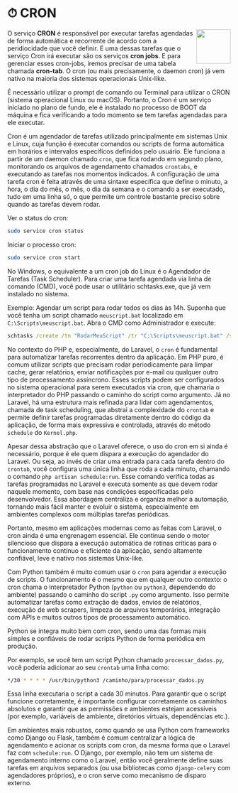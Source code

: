 # ⏱ CRON
<img src="https://user-images.githubusercontent.com/61624336/234996362-0217ee9a-b372-4567-b770-28a6a9102c1f.png" height="77" align="right">

O serviço **CRON** é responsável por executar tarefas agendadas de forma automática e recorrente de acordo com a peridiocidade que você definir. E uma dessas tarefas que o serviço Cron irá executar são os serviços **cron jobs**. E para gerenciar esses cron-jobs, iremos precisar de uma tabela chamada **cron-tab**. O cron (ou mais precisamente, o daemon cron) já vem nativo na maioria dos sistemas operacionais Unix-like.

É necessário utilizar o prompt de comando ou Terminal para utilizar o CRON (sistema operacional Linux ou macOS). Portanto, o Cron é um serviço iniciado no plano de fundo, ele é instalado no processo de BOOT da máquina e fica verificando a todo momento se tem tarefas agendadas para ele executar.

Cron é um agendador de tarefas utilizado principalmente em sistemas Unix e Linux, cuja função é executar comandos ou scripts de forma automática em horários e intervalos específicos definidos pelo usuário. Ele funciona a partir de um daemon chamado `cron`, que fica rodando em segundo plano, monitorando os arquivos de agendamento chamados `crontabs`, e executando as tarefas nos momentos indicados. A configuração de uma tarefa cron é feita através de uma sintaxe específica que define o minuto, a hora, o dia do mês, o mês, o dia da semana e o comando a ser executado, tudo em uma linha só, o que permite um controle bastante preciso sobre quando as tarefas devem rodar.

Ver o status do cron:

```bash
sudo service cron status
```

Iniciar o processo cron:

```sh
sudo service cron start
```

No Windows, o equivalente a um cron job do Linux é o Agendador de Tarefas (Task Scheduler). Para criar uma tarefa agendada via linha de comando (CMD), você pode usar o utilitário schtasks.exe, que já vem instalado no sistema.

Exemplo: Agendar um script para rodar todos os dias às 14h. Suponha que você tenha um script chamado `meuscript.bat` localizado em `C:\Scripts\meuscript.bat`. Abra o CMD como Administrador e execute:

```cmd
schtasks /create /tn "RodarMeuScript" /tr "C:\Scripts\meuscript.bat" /sc daily /st 14:00
```

No contexto do PHP e, especialmente, do Laravel, o `cron` é fundamental para automatizar tarefas recorrentes dentro da aplicação. Em PHP puro, é comum utilizar scripts que precisam rodar periodicamente para limpar cache, gerar relatórios, enviar notificações por e-mail ou qualquer outro tipo de processamento assíncrono. Esses scripts podem ser configurados no sistema operacional para serem executados via cron, que chamaria o interpretador do PHP passando o caminho do script como argumento. Já no Laravel, há uma estrutura mais refinada para lidar com agendamentos, chamada de task scheduling, que abstrai a complexidade do `crontab` e permite definir tarefas programadas diretamente dentro do código da aplicação, de forma mais expressiva e controlada, através do método `schedule` do `Kernel.php`.

Apesar dessa abstração que o Laravel oferece, o uso do cron em si ainda é necessário, porque é ele quem dispara a execução do agendador do Laravel. Ou seja, ao invés de criar uma entrada para cada tarefa dentro do `crontab`, você configura uma única linha que roda a cada minuto, chamando o comando `php artisan schedule:run`. Esse comando verifica todas as tarefas programadas no Laravel e executa somente as que devem rodar naquele momento, com base nas condições especificadas pelo desenvolvedor. Essa abordagem centraliza e organiza melhor a automação, tornando mais fácil manter e evoluir o sistema, especialmente em ambientes complexos com múltiplas tarefas periódicas.

Portanto, mesmo em aplicações modernas como as feitas com Laravel, o cron ainda é uma engrenagem essencial. Ele continua sendo o motor silencioso que dispara a execução automática de rotinas críticas para o funcionamento contínuo e eficiente da aplicação, sendo altamente confiável, leve e nativo nos sistemas Unix-like.

Com Python também é muito comum usar o `cron` para agendar a execução de scripts. O funcionamento é o mesmo que em qualquer outro contexto: o cron chama o interpretador Python (`python` ou `python3`, dependendo do ambiente) passando o caminho do script `.py` como argumento. Isso permite automatizar tarefas como extração de dados, envios de relatórios, execução de web scrapers, limpeza de arquivos temporários, integração com APIs e muitos outros tipos de processamento automático.

Python se integra muito bem com cron, sendo uma das formas mais simples e confiáveis de rodar scripts Python de forma periódica em produção. 

Por exemplo, se você tem um script Python chamado `processar_dados.py`, você poderia adicionar ao seu `crontab` uma linha como:

```bash
*/30 * * * * /usr/bin/python3 /caminho/para/processar_dados.py
```

Essa linha executaria o script a cada 30 minutos. Para garantir que o script funcione corretamente, é importante configurar corretamente os caminhos absolutos e garantir que as permissões e ambientes estejam acessíveis (por exemplo, variáveis de ambiente, diretórios virtuais, dependências etc.).

Em ambientes mais robustos, como quando se usa Python com frameworks como Django ou Flask, também é comum centralizar a lógica de agendamento e acionar os scripts com cron, da mesma forma que o Laravel faz com `schedule:run`. O Django, por exemplo, não tem um sistema de agendamento interno como o Laravel, então você geralmente define suas tarefas em arquivos separados (ou usa bibliotecas como `django-celery` com agendadores próprios), e o cron serve como mecanismo de disparo externo.
